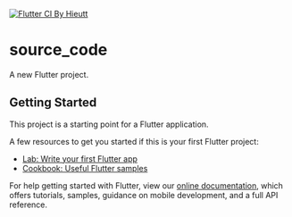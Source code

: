[![Flutter CI By Hieutt](https://github.com/ndtam273/OurWedding/actions/workflows/dart.yml/badge.svg?branch=master)](https://github.com/ndtam273/OurWedding/actions/workflows/dart.yml)
# source_code

A new Flutter project.

## Getting Started

This project is a starting point for a Flutter application.

A few resources to get you started if this is your first Flutter project:

- [Lab: Write your first Flutter app](https://flutter.dev/docs/get-started/codelab)
- [Cookbook: Useful Flutter samples](https://flutter.dev/docs/cookbook)

For help getting started with Flutter, view our
[online documentation](https://flutter.dev/docs), which offers tutorials,
samples, guidance on mobile development, and a full API reference.
